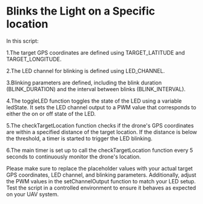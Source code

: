 # Blinks the Light on a Specific location
In this script:

1.The target GPS coordinates are defined using TARGET_LATITUDE and TARGET_LONGITUDE.

2.The LED channel for blinking is defined using LED_CHANNEL.

3.Blinking parameters are defined, including the blink duration (BLINK_DURATION) and the interval between blinks (BLINK_INTERVAL).

4.The toggleLED function toggles the state of the LED using a variable ledState. It sets the LED channel output to a PWM value that corresponds to either the on or off state of the LED.

5.The checkTargetLocation function checks if the drone's GPS coordinates are within a specified distance of the target location. If the distance is below the threshold, a timer is started to trigger the LED blinking.

6.The main timer is set up to call the checkTargetLocation function every 5 seconds to continuously monitor the drone's location.

Please make sure to replace the placeholder values with your actual target GPS coordinates, LED channel, and blinking parameters. Additionally, adjust the PWM values in the setChannelOutput function to match your LED setup. Test the script in a controlled environment to ensure it behaves as expected on your UAV system.